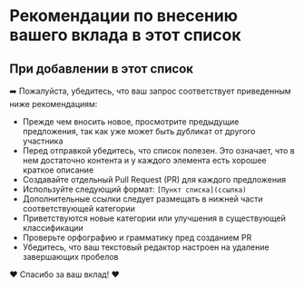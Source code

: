 # Рекомендации по внесению вашего вклада в этот список

## При добавлении в этот список

➡️ Пожалуйста, убедитесь, что ваш запрос соответствует приведенным ниже рекомендациям:

* Прежде чем вносить новое, просмотрите предыдущие предложения, так как уже может быть дубликат от другого участника
* Перед отправкой убедитесь, что список полезен. Это означает, что в нем достаточно контента и у каждого элемента есть хорошее краткое описание
* Создавайте отдельный Pull Request (PR) для каждого предложения
* Используйте следующий формат: `[Пункт списка](ссылка)`
* Дополнительные ссылки следует размещать в нижней части соответствующей категории
* Приветствуются новые категории или улучшения в существующей классификации
* Проверьте орфографию и грамматику пред созданием PR
* Убедитесь, что ваш текстовый редактор настроен на удаление завершающих пробелов
  
❤️ Спасибо за ваш вклад! ❤️
